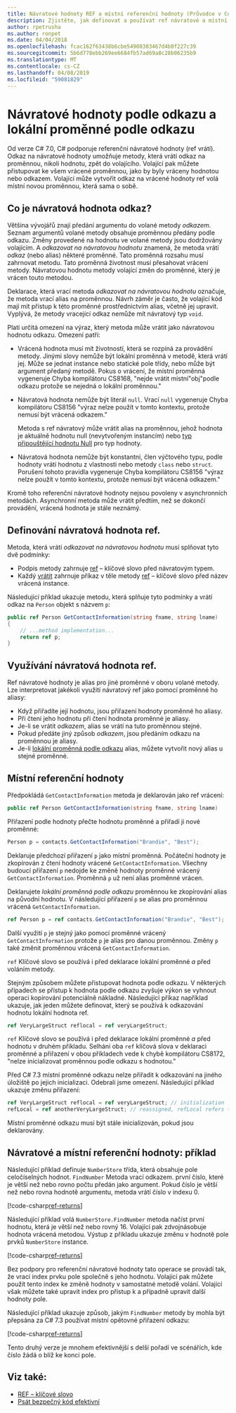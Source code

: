 ```yaml
---
title: Návratové hodnoty REF a místní referenční hodnoty (Průvodce v C#)
description: Zjistěte, jak definovat a používat ref návratové a místní hodnoty ref
author: rpetrusha
ms.author: ronpet
ms.date: 04/04/2018
ms.openlocfilehash: fcac162f63438b6cbe54908383467d4b0f227c39
ms.sourcegitcommit: 5b6d778ebb269ee6684fb57ad69a8c28b06235b9
ms.translationtype: MT
ms.contentlocale: cs-CZ
ms.lasthandoff: 04/08/2019
ms.locfileid: "59081829"
---
```

# <a name="ref-returns-and-ref-locals"></a>Návratové hodnoty podle odkazu a lokální proměnné podle odkazu

Od verze C# 7.0, C# podporuje referenční návratové hodnoty (ref vrátí). Odkaz na návratové hodnoty umožňuje metody, která vrátí odkaz na proměnnou, nikoli hodnotu, zpět do volajícího. Volající pak můžete přistupovat ke všem vrácené proměnnou, jako by byly vráceny hodnotou nebo odkazem. Volající může vytvořit odkaz na vrácené hodnoty ref volá místní novou proměnnou, která sama o sobě.

## <a name="what-is-a-reference-return-value"></a>Co je návratová hodnota odkaz?

Většina vývojářů znají předání argumentu do volané metody *odkazem*. Seznam argumentů volané metody obsahuje proměnnou předány podle odkazu. Změny provedené na hodnotu ve volané metody jsou dodržovány volajícím. A *odkazovat na návratovou hodnotu* znamená, že metoda vrátí *odkaz* (nebo alias) některé proměnné. Tato proměnná rozsahu musí zahrnovat metodu. Tato proměnná životnost musí přesahovat vrácení metody. Návratovou hodnotu metody volající změn do proměnné, který je vrácen touto metodou.

Deklarace, která vrací metoda *odkazovat na návratovou hodnotu* označuje, že metoda vrací alias na proměnnou. Návrh záměr je často, že volající kód mají mít přístup k této proměnné prostřednictvím alias, včetně jej upravit. Vyplývá, že metody vracející odkaz nemůže mít návratový typ `void`.

Platí určitá omezení na výraz, který metoda může vrátit jako návratovou hodnotu odkazu. Omezení patří:

- Vrácená hodnota musí mít životností, která se rozpíná za provádění metody. Jinými slovy nemůže být lokální proměnná v metodě, která vrátí jej. Může se jednat instance nebo statické pole třídy, nebo může být argument předaný metodě. Pokus o vrácení, že místní proměnná vygeneruje Chyba kompilátoru CS8168, "nejde vrátit místní"obj"podle odkazu protože se nejedná o lokální proměnnou."

- Návratová hodnota nemůže být literál `null`. Vrací `null` vygeneruje Chyba kompilátoru CS8156 "výraz nelze použít v tomto kontextu, protože nemusí být vrácená odkazem."

   Metoda s ref návratový může vrátit alias na proměnnou, jehož hodnota je aktuálně hodnotu null (nevytvořeným instancím) nebo [typ připouštějící hodnotu Null](../nullable-types/index.md) pro typ hodnoty.
 
- Návratová hodnota nemůže být konstantní, člen výčtového typu, podle hodnoty vrátí hodnotu z vlastnosti nebo metody `class` nebo `struct`. Porušení tohoto pravidla vygeneruje Chyba kompilátoru CS8156 "výraz nelze použít v tomto kontextu, protože nemusí být vrácená odkazem."

Kromě toho referenční návratové hodnoty nejsou povoleny v asynchronních metodách. Asynchronní metoda může vrátit předtím, než se dokončí provádění, vrácená hodnota je stále neznámý.
 
## <a name="defining-a-ref-return-value"></a>Definování návratová hodnota ref.

Metoda, která vrátí *odkazovat na návratovou hodnotu* musí splňovat tyto dvě podmínky:

- Podpis metody zahrnuje [ref](../../language-reference/keywords/ref.md) – klíčové slovo před návratovým typem.
- Každý [vrátit](../../language-reference/keywords/return.md) zahrnuje příkaz v těle metody [ref](../../language-reference/keywords/ref.md) – klíčové slovo před název vrácená instance.

Následující příklad ukazuje metodu, která splňuje tyto podmínky a vrátí odkaz na `Person` objekt s názvem `p`:

```csharp
public ref Person GetContactInformation(string fname, string lname)
{
    // ...method implementation...
    return ref p;
}
```

## <a name="consuming-a-ref-return-value"></a>Využívání návratová hodnota ref.

Ref návratové hodnoty je alias pro jiné proměnné v oboru volané metody. Lze interpretovat jakékoli využití návratový ref jako pomocí proměnné ho aliasy:

- Když přiřadíte její hodnotu, jsou přiřazení hodnoty proměnné ho aliasy.
- Při čtení jeho hodnotu při čtení hodnota proměnné je aliasy.
- Je-li se vrátit *odkazem*, alias se vrátí na tuto proměnnou stejné.
- Pokud předáte jiný způsob *odkazem*, jsou předáním odkazu na proměnnou je aliasy.
- Je-li [lokální proměnná podle odkazu](#ref-locals) alias, můžete vytvořit nový alias u stejné proměnné.

## <a name="ref-locals"></a>Místní referenční hodnoty

Předpokládá `GetContactInformation` metoda je deklarován jako ref vrácení:

```csharp
public ref Person GetContactInformation(string fname, string lname)
```

Přiřazení podle hodnoty přečte hodnotu proměnné a přiřadí ji nové proměnné:

```csharp
Person p = contacts.GetContactInformation("Brandie", "Best");
```

Deklaruje předchozí přiřazení `p` jako místní proměnná. Počáteční hodnoty je zkopírován z čtení hodnoty vrácené `GetContactInformation`. Všechny budoucí přiřazení `p` nedojde ke změně hodnoty proměnné vrácený `GetContactInformation`. Proměnná `p` už není alias proměnné vrácen.

Deklarujete *lokální proměnná podle odkazu* proměnnou ke zkopírování alias na původní hodnotu. V následující přiřazení `p` se alias pro proměnnou vrácená `GetContactInformation`.

```csharp
ref Person p = ref contacts.GetContactInformation("Brandie", "Best");
```

Další využití `p` je stejný jako pomocí proměnné vrácený `GetContactInformation` protože `p` je alias pro danou proměnnou. Změny `p` také změnit proměnnou vrácená `GetContactInformation`.

`ref` Klíčové slovo se používá i před deklarace lokální proměnné *a* před voláním metody. 

Stejným způsobem můžete přistupovat hodnota podle odkazu. V některých případech se přístup k hodnota podle odkazu zvyšuje výkon se vyhnout operaci kopírování potenciálně nákladné. Následující příkaz například ukazuje, jak jeden můžete definovat, který se používá k odkazování hodnotu lokální hodnota ref.

```csharp
ref VeryLargeStruct reflocal = ref veryLargeStruct;
```

`ref` Klíčové slovo se používá i před deklarace lokální proměnné *a* před hodnotu v druhém příkladu. Selhání oba `ref` klíčová slova v deklaraci proměnné a přiřazení v obou příkladech vede k chybě kompilátoru CS8172, "nelze inicializovat proměnnou podle odkazu s hodnotou." 

Před C# 7.3 místní proměnné odkazu nelze přiřadit k odkazování na jiného úložiště po jejich inicializaci. Odebrali jsme omezení. Následující příklad ukazuje změnu přiřazení:

```csharp
ref VeryLargeStruct reflocal = ref veryLargeStruct; // initialization
refLocal = ref anotherVeryLargeStruct; // reassigned, refLocal refers to different storage.
```

 Místní proměnné odkazu musí být stále inicializován, pokud jsou deklarovány.

## <a name="ref-returns-and-ref-locals-an-example"></a>Návratové a místní referenční hodnoty: příklad

Následující příklad definuje `NumberStore` třída, která obsahuje pole celočíselných hodnot. `FindNumber` Metoda vrací odkazem. první číslo, které je větší než nebo rovno počtu předán jako argument. Pokud číslo je větší než nebo rovna hodnotě argumentu, metoda vrátí číslo v indexu 0. 

[!code-csharp[ref-returns](../../../../samples/snippets/csharp/programming-guide/ref-returns/NumberStore.cs#1)]

Následující příklad volá `NumberStore.FindNumber` metoda načíst první hodnotu, která je větší než nebo rovný 16. Volající pak zdvojnásobuje hodnota vrácená metodou. Výstup z příkladu ukazuje změnu v hodnotě pole prvků `NumberStore` instance.

[!code-csharp[ref-returns](../../../../samples/snippets/csharp/programming-guide/ref-returns/NumberStore.cs#2)]

Bez podpory pro referenční návratové hodnoty tato operace se provádí tak, že vrací index prvku pole společně s jeho hodnotu. Volající pak můžete použít tento index ke změně hodnoty v samostatné metodě volání. Volající však můžete také upravit index pro přístup k a případně upravit další hodnoty pole.  

Následující příklad ukazuje způsob, jakým `FindNumber` metody by mohla být přepsána za C# 7.3 používat místní opětovné přiřazení odkazu:

[!code-csharp[ref-returns](../../../../samples/snippets/csharp/programming-guide/ref-returns/NumberStoreUpdated.cs#1)]

Tento druhý verze je mnohem efektivnější s delší pořadí ve scénářích, kde číslo žádá o blíž ke konci pole.

## <a name="see-also"></a>Viz také:

- [REF – klíčové slovo](../../language-reference/keywords/ref.md)
- [Psát bezpečný kód efektivní](../../write-safe-efficient-code.md)
